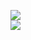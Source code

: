 [![](https://img.shields.io/badge/Made%20With-Github%20Spray-lightgrey.svg?style=for-the-badge&logo=github)](https://github.com/Annihil/github-spray#4787)  
[![](https://i.imgur.com/2DrTn0Z.gif)](https://github.com/Annihil/github-spray)